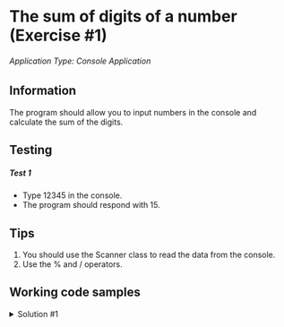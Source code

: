 # The sum of digits of a number (Exercise #1)

###### Application Type: Console Application

## Information

The program should allow you to input numbers in the console and calculate the sum of the digits.

## Testing
##### Test 1
- Type 12345 in the console.
- The program should respond with 15.

## Tips
1. You should use the Scanner class to read the data from the console.
2. Use the % and / operators.

## Working code samples
<details>
  <summary>Solution #1</summary>
  
  ```java
        Scanner scanner = new Scanner(System.in);
        while(scanner.hasNextInt())
        {
            int number = scanner.nextInt();
            int sum = 0;

            while (number > 0) {
                sum += number % 10;
                number = number / 10;
            }

            System.out.println("Sum = " + sum);
        }
  ```
  
</details>